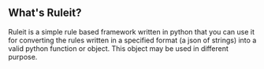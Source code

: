 ## What's Ruleit?

Ruleit is a simple rule based framework written in python that you can use it for converting the rules written in a specified format (a json of strings) into a valid python function or object. This object may be used in different purpose.


 